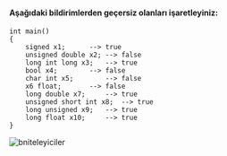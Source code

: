 #### Aşağıdaki bildirimlerden geçersiz olanları işaretleyiniz: 

```
int main()
{
	signed x1;		-->	true
	unsigned double x2;	-->	false
	long int long x3;	-->	true
	bool x4;		-->	false
	char int x5;		-->	false
	x6 float;		-->	false
	long double x7;		-->	true
	unsigned short int x8;	-->	true
	long unsigned x9;	-->	true
	long float x10;		-->	true
}
```
![bniteleyiciler](https://user-images.githubusercontent.com/18311596/147867255-790ec9d3-b24f-4a79-8fc5-9e3505b9cb5f.png)
